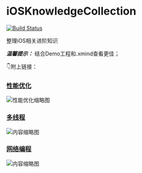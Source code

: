# iOSKnowledgeCollection
[![Build Status](https://travis-ci.org/binzi56/iOSKnowledgeCollection.svg?branch=master)](https://travis-ci.org/binzi56/iOSKnowledgeCollection)

整理iOS相关进阶知识


***温馨提示：***
结合Demo工程和.xmind查看更佳；

👇附上链接：
### [性能优化](https://github.com/binzi56/iOSKnowledgeCollection/tree/master/PerformanceOptimization)
![性能优化缩略图](https://upload-images.jianshu.io/upload_images/1893416-d934270f67abe2b0.png?imageMogr2/auto-orient/strip%7CimageView2/2/w/1240)

### [多线程](https://github.com/binzi56/iOSKnowledgeCollection/tree/master/Multithreading)
![内容缩略图](https://upload-images.jianshu.io/upload_images/1893416-aa27acfc104062c8.png?imageMogr2/auto-orient/strip%7CimageView2/2/w/1240)

### [网络编程](https://github.com/binzi56/iOSKnowledgeCollection/tree/master/NetworkProgramming)
![内容缩略图](https://upload-images.jianshu.io/upload_images/1893416-60c9e4fb1e56115a.png?imageMogr2/auto-orient/strip%7CimageView2/2/w/1240)



